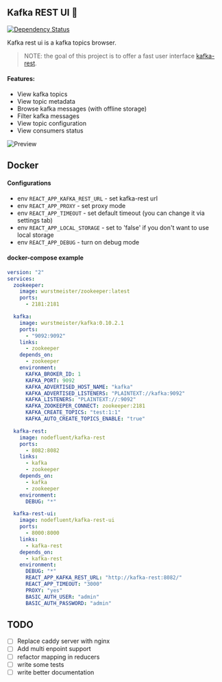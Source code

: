 ## Kafka REST UI :mushroom:
[![Dependency Status](https://david-dm.org/nodefluent/kafka-rest-ui.svg)](https://david-dm.org/nodefluent/kafka-rest-ui)

Kafka rest ui is a kafka topics browser.

> NOTE: the goal of this project is to offer a fast user interface [kafka-rest](https://github.com/nodefluent/kafka-rest).

#### Features:

- View kafka topics
- View topic metadata
- Browse kafka messages (with offline storage)
- Filter kafka messages
- View topic configuration
- View consumers status

![Preview](https://raw.githubusercontent.com/nodefluent/kafka-rest-ui/master/preview.png)

## Docker

#### Configurations

- env `REACT_APP_KAFKA_REST_URL` - set kafka-rest url
- env `REACT_APP_PROXY` - set proxy mode
- env `REACT_APP_TIMEOUT` - set default timeout (you can change it via settings tab)
- env `REACT_APP_LOCAL_STORAGE` - set to 'false' if you don't want to use local storage
- env `REACT_APP_DEBUG` - turn on debug mode

#### docker-compose example

```yaml
version: "2"
services:
  zookeeper:
    image: wurstmeister/zookeeper:latest
    ports:
      - 2181:2181

  kafka:
    image: wurstmeister/kafka:0.10.2.1
    ports:
      - "9092:9092"
    links:
      - zookeeper
    depends_on:
      - zookeeper
    environment:
      KAFKA_BROKER_ID: 1
      KAFKA_PORT: 9092
      KAFKA_ADVERTISED_HOST_NAME: "kafka"
      KAFKA_ADVERTISED_LISTENERS: "PLAINTEXT://kafka:9092"
      KAFKA_LISTENERS: "PLAINTEXT://:9092"
      KAFKA_ZOOKEEPER_CONNECT: zookeeper:2181
      KAFKA_CREATE_TOPICS: "test:1:1"
      KAFKA_AUTO_CREATE_TOPICS_ENABLE: "true"

  kafka-rest:
    image: nodefluent/kafka-rest
    ports:
      - 8082:8082
    links:
      - kafka
      - zookeeper
    depends_on:
      - kafka
      - zookeeper
    environment:
      DEBUG: "*"

  kafka-rest-ui:
    image: nodefluent/kafka-rest-ui
    ports:
      - 8000:8000
    links:
      - kafka-rest
    depends_on:
      - kafka-rest
    environment:
      DEBUG: "*"
      REACT_APP_KAFKA_REST_URL: "http://kafka-rest:8082/"
      REACT_APP_TIMEOUT: "3000"
      PROXY: "yes"
      BASIC_AUTH_USER: "admin"
      BASIC_AUTH_PASSWORD: "admin"
```

## TODO

- [ ] Replace caddy server with nginx
- [ ] Add multi enpoint support
- [ ] refactor mapping in reducers
- [ ] write some tests
- [ ] write better documentation
